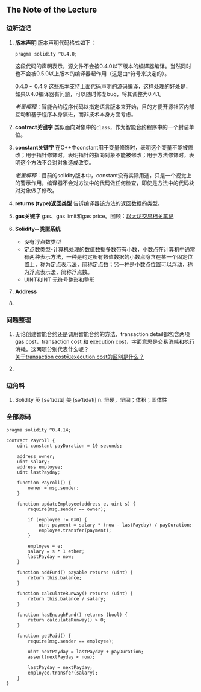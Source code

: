 ## The Note of the Lecture
### 边听边记
1. **版本声明**
    版本声明代码格式如下：

    ```
    pragma solidity ^0.4.0;
    ```
    这段代码的声明表示，源文件不会被0.4.0以下版本的编译器编译。当然同时也不会被0.5.0以上版本的编译器起作用（这是由`^`符号来决定的）。
    
    0.4.0 ~ 0.4.9 这些版本支持上面代码声明的源码编译，这样处理的好处是，如果0.4.0编译器有问题，可以随时修复bug，将其调整为0.4.1。

    *老董解释*：智能合约程序代码以指定语言版本来开始，目的方便开源社区内部互动和基于程序本身演进，而非技术本身方面考虑。
    
2. **contract关键字**
    类似面向对象中的`class`，作为智能合约程序中的一个封装单位。

3. **constant关键字** 
    在C++中constant用于变量修饰时，表明这个变量不能被修改；用于指针修饰时，表明指针的指向对象不能被修改；用于方法修饰时，表明这个方法不会对对象造成改变。
    
    *老董解释*：目前的solidity版本中，constant没有实际用途，只是一个视觉上的警示作用，编译器不会对方法中的代码做任何检查，即使是方法中的代码块对对象做了修改。
    
4. **returns (type)返回类型**
    告诉编译器该方法的返回数据的类型。
    
5. **gas关键字**
    gas、gas limit和gas price。回顾：[以太坊交易相关笔记](https://blog.tedxiong.com/Ethereum_Note.html)
    
6. **Solidity--类型系统**
    * 没有浮点数类型
    * 定点数类型-计算机处理的数值数据多数带有小数，小数点在计算机中通常有两种表示方法，一种是约定所有数值数据的小数点隐含在某一个固定位置上，称为定点表示法，简称定点数；另一种是小数点位置可以浮动，称为浮点表示法，简称浮点数。
    * UINT和INT 无符号整形和整形

7. **Address**
8. 
    

### 问题整理
1. 无论创建智能合约还是调用智能合约的方法，transaction detail都包含两项gas cost，transaction cost 和 execution cost，字面意思是交易消耗和执行消耗，这两项分别代表什么呢？  
    [关于transaction cost和execution cost的区别是什么？](https://github.com/Guigulive/Wiki/blob/master/FAQ/%E6%99%BA%E8%83%BD%E5%90%88%E7%BA%A6%E5%BC%80%E5%8F%91FAQ-1.md#%E5%85%B3%E4%BA%8Etransaction-cost%E5%92%8Cexecution-cost%E7%9A%84%E5%8C%BA%E5%88%AB%E6%98%AF%E4%BB%80%E4%B9%88)

2.
    
### 边角料
1. Solidity 英 [sə'lɪdɪtɪ] 美 [sə'lɪdəti] n. 坚硬，坚固；体积；固体性

### 全部源码
```
pragma solidity ^0.4.14;

contract Payroll {
    uint constant payDuration = 10 seconds;

    address owner;
    uint salary;
    address employee;
    uint lastPayday;

    function Payroll() {
        owner = msg.sender;
    }
    
    function updateEmployee(address e, uint s) {
        require(msg.sender == owner);
        
        if (employee != 0x0) {
            uint payment = salary * (now - lastPayday) / payDuration;
            employee.transfer(payment);
        }
        
        employee = e;
        salary = s * 1 ether;
        lastPayday = now;
    }
    
    function addFund() payable returns (uint) {
        return this.balance;
    }
    
    function calculateRunway() returns (uint) {
        return this.balance / salary;
    }
    
    function hasEnoughFund() returns (bool) {
        return calculateRunway() > 0;
    }
    
    function getPaid() {
        require(msg.sender == employee);
        
        uint nextPayday = lastPayday + payDuration;
        assert(nextPayday < now);

        lastPayday = nextPayday;
        employee.transfer(salary);
    }
}
```



